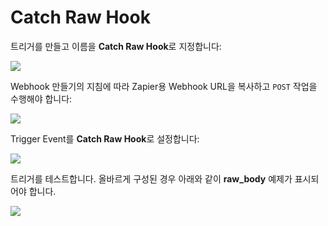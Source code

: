 # Catch Raw Hook

트리거를 만들고 이름을 **Catch Raw Hook**로 지정합니다:

![](https://partner-workshop-assets.s3.us-east-2.amazonaws.com/zappier-catch-raw-hook.png)

Webhook 만들기의 지침에 따라 Zapier용 Webhook URL을 복사하고 `POST` 작업을 수행해야 합니다:

![](https://partner-workshop-assets.s3.us-east-2.amazonaws.com/zappier-catch-raw-hook-setup.png)

Trigger Event를 **Catch Raw Hook**로 설정합니다:

![](https://partner-workshop-assets.s3.us-east-2.amazonaws.com/zappier-catch-raw-hook-trigger.png)

트리거를 테스트합니다. 올바르게 구성된 경우 아래와 같이 **raw\_body** 예제가 표시되어야 합니다.

![](https://partner-workshop-assets.s3.us-east-2.amazonaws.com/zappier-catch-raw-hook-test.png)
